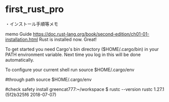 # first_rust_pro
・インストール手順等メモ


memo
Guide
https://doc.rust-lang.org/book/second-edition/ch01-01-installation.html
Rust is installed now. Great!

To get started you need Cargo's bin directory ($HOME/.cargo/bin) in your PATH 
environment variable. Next time you log in this will be done automatically.

To configure your current shell run source $HOME/.cargo/env

#through path
source $HOME/.cargo/env

#check safety install
greencat777:~/workspace $ rustc --version
rustc 1.27.1 (5f2b325f6 2018-07-07)